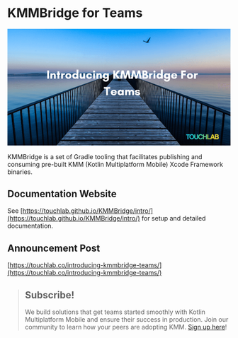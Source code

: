 # KMMBridge for Teams

![KMMBridge for Teams](kmmbridge-announcement.png)

KMMBridge is a set of Gradle tooling that facilitates publishing and consuming pre-built KMM (Kotlin Multiplatform Mobile) Xcode Framework binaries.

## Documentation Website

See [https://touchlab.github.io/KMMBridge/intro/](https://touchlab.github.io/KMMBridge/intro/) for setup and detailed documentation.

## Announcement Post

[https://touchlab.co/introducing-kmmbridge-teams/](https://touchlab.co/introducing-kmmbridge-teams/)

> ## Subscribe!
>
> We build solutions that get teams started smoothly with Kotlin Multiplatform Mobile and ensure their success in production. Join our community to learn how your peers are adopting KMM.
 [Sign up here](https://go.touchlab.co/newsletter-gh)!
